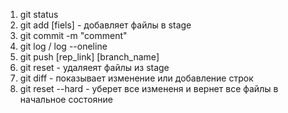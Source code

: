 1. git status
2. git add [fiels] - добавляет файлы в stage
3. git commit -m "comment"
4. git log / log --oneline
5. git push [rep_link] [branch_name]
6. git reset - удаляеят файлы из stage
7. git diff - показывает изменение или добавление строк
8. git reset --hard - уберет все измененя и вернет все файлы в начальное состояние
